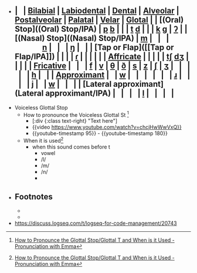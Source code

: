 - |   | [Bilabial](Bilabial/IPA) | [Labiodental](Labiodental/IPA) | [Dental](Dental/IPA) | [Alveolar](Alveolar/IPA) | [Postalveolar](Postalveolar/IPA) | [Palatal](Palatal/IPA) | [Velar](Velar/IPA) | [Glotal](Glotal/IPA) |
  | [(Oral) Stop]((Oral) Stop/IPA) | [p](https://www.cambridge.org/features/IPAchart/symbols/p.html)    [b](https://www.cambridge.org/features/IPAchart/symbols/b.html) | | | [t](https://www.cambridge.org/features/IPAchart/symbols/t.html)    [d](https://www.cambridge.org/features/IPAchart/symbols/d.html) | | | [k](https://www.cambridge.org/features/IPAchart/symbols/k.html)   [g](https://www.cambridge.org/features/IPAchart/symbols/g.html) | [ʔ](javascript:viewSymbol('symbols/0294.html');) |
  | [(Nasal) Stop]((Nasal) Stop/IPA) | [m](https://www.cambridge.org/features/IPAchart/symbols/m.html) |   |   |                [n](https://www.cambridge.org/features/IPAchart/symbols/n.html) |   |   | [ŋ](javascript:viewSymbol('symbols/014B.html');) |   |
  | [Tap or Flap]([[Tap or Flap/IPA]]) | | | | [ɾ](javascript:viewSymbol('symbols/027E.html');) | | | | |
  | [Affricate](Affricate/IPA) | | | | | [tʃ](https://www.cambridge.org/features/IPAchart/symbols/02A7.html)     [dʒ](https://www.cambridge.org/features/IPAchart/symbols/02A4.html) | | | |
  | [Fricative](Fricative/IPA) |   |   | [f](javascript:viewSymbol('symbols/f.html');) | [v](javascript:viewSymbol('symbols/v.html');) | [θ](javascript:viewSymbol('symbols/03B8.html');) | [ð](javascript:viewSymbol('symbols/00F0.html');) | [s](javascript:viewSymbol('symbols/s.html');) | [z](javascript:viewSymbol('symbols/z.html');) | [](javascript:viewSymbol('symbols/0283.html');)[ʃ](javascript:viewSymbol('symbols/0283.html');) | [ʒ](javascript:viewSymbol('symbols/0292.html');) |   |   |   |   | [h](javascript:viewSymbol('symbols/h.html');) |   |
  | [Approximant](Approximant/IPA) |   | [w](javascript:viewSymbol('symbols/w.html');) |   |   |   |   |   | [ɹ](javascript:viewSymbol('symbols/0279.html');) |   |   |   | [j](https://www.cambridge.org/features/IPAchart/symbols/j.html) |   | [w](https://www.cambridge.org/features/IPAchart/symbols/w.html) |   |   |
  | [Lateral approximant](Lateral approximant/IPA) |   |   |   | [l](https://www.cambridge.org/features/IPAchart/symbols/l.html) |   |   |   |
	-
- Voiceless Glottal Stop
	- How to pronounce the Voiceless Glottal St [^1]
		- [:div {:class text-right} "Text here"]
		- {{video https://www.youtube.com/watch?v=chcjHwWwVxQ}}
		- {{youtube-timestamp 95}} - {{youtube-timestamp 180}}
	- When it is used[^1]
		- when this sound comes before t
			- vowel
			- /l/
			- /m/
			- /n/
			-
- ## Footnotes
	- [^1]: [How to Pronounce the Glottal Stop/Glottal T and When is it Used - Pronunciation with Emma](https://www.youtube.com/watch?v=chcjHwWwVxQ)
	-
- https://discuss.logseq.com/t/logseq-for-code-management/20743